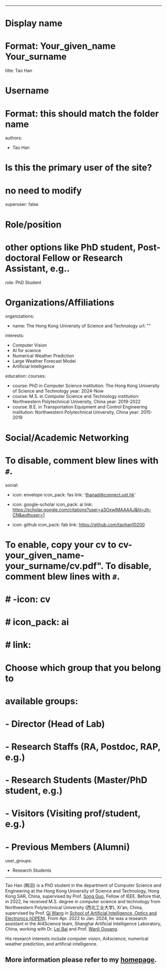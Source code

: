 
---
# Display name
# Format: Your_given_name Your_surname 
title: Tao Han

# Username
# Format: this should match the folder name
authors:
- Tao Han

# Is this the primary user of the site?
# no need to modify 
superuser: false

# Role/position
# other options like PhD student, Post-doctoral Fellow or Research Assistant, e.g..
role: PhD Student

# Organizations/Affiliations
organizations:
- name: The Hong Kong University of Science and Technology
  url: ""

interests:
- Computer Vision
- AI for science
- Numerical Weather Prediction
- Large Weather Forecast Model
- Artificial Intelligence

education:
  courses:
  - course: PhD in Computer Science
    institution: The Hong Kong University of Science and Technology
    year: 2024-Now
  - course: M.S. in Computer Science and Technology
    institution: Northwestern Polytechnical University, China
    year: 2019-2022
  - course: B.E. in Transportation Equipment and Control Engineering
    institution: Northwestern Polytechnical University, China
    year: 2015-2019

# Social/Academic Networking
# To disable, comment blew lines with `#`.
social:
- icon: envelope
  icon_pack: fas
  link: 'thanad@connect.ust.hk'

- icon: google-scholar
  icon_pack: ai
  link: https://scholar.google.com/citations?user=a3OxwlMAAAAJ&hl=zh-CN&authuser=1

- icon: github
  icon_pack: fab
  link: https://github.com/taohan10200

# To enable, copy your cv to cv-your_given_name-your_surname/cv.pdf". To disable, comment blew lines with `#`.
# # -icon: cv
# # icon_pack: ai
# # link:

# Choose which group that you belong to
#  available groups:
#  - Director (Head of Lab)
#  - Research Staffs (RA, Postdoc, RAP, e.g.)
#  - Research Students (Master/PhD student, e.g.)
#  - Visitors (Visiting prof/student, e.g.)
#  - Previous Members (Alumni)
user_groups:
- Research Students
---

Tao Han (韩滔) is a PhD student in the department of Computer Science and Engineering at the Hong Kong University of Science and Technology, Hong Kong SAR, China, supervised by Prof. [Song Guo](https://cse.hkust.edu.hk/admin/people/faculty/profile/songguo), Fellow of IEEE. Before that,  in 2022, he received M.S. degree in computer science and technology from Northwestern Polytechnical University (西北工业大学), Xi'an, China, supervised by Prof. [Qi Wang](https://crabwq.github.io/) in [School of Artificial Intelligence, Optics and Electronics (iOPEN)](https://iopen.nwpu.edu.cn/index.htm). From Apr. 2022 to Jan. 2024, he was a research assistant in the AI4Science team, Shanghai Artificial Intelligence Laboratory, China, working with Dr. [Lei Bai](http://leibai.site/) and Prof. [Wanli Ouyang](https://scholar.google.com/citations?user=pw_0Z_UAAAAJ&%20hl=en). 

His research interests include computer vision, Ai4science, numerical weather prediction, and artificial intelligence.

More information please refer to my [homepage](https://taohan10200.github.io/). 
---

